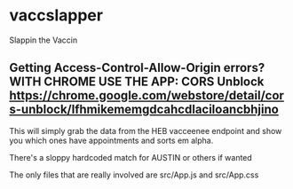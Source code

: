 # vaccslapper
Slappin the Vaccin

Getting Access-Control-Allow-Origin errors?
WITH CHROME USE THE APP:
CORS Unblock
https://chrome.google.com/webstore/detail/cors-unblock/lfhmikememgdcahcdlaciloancbhjino
----------------------------------------------------------------------------------------------------------




This will simply grab the data from the HEB vacceenee endpoint and show you which ones have appointments and sorts em alpha.

There's a sloppy hardcoded match for AUSTIN or others if wanted

The only files that are really involved are src/App.js  and src/App.css

